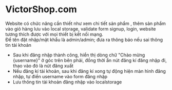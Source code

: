 # VictorShop.com
Website có chức năng cần thiết như xem chi tiết sản phẩm , thêm sản phẩm vào giỏ hàng lưu vào local storage, validate form signup, login, website tương thích được với mọi thiết bị kết nối mạng.  
Để tên đặt nhập/mật khẩu là admin/admin; đưa ra thông báo nếu sai thông tin tài khoản
- Sau khi đăng nhập thành công, hiển thị dòng chữ "Chào mừng {username}" ở góc trên bên phải, đồng thời ẩn nút đăng kí đăng nhập đi, thao vào đó là nút đăng xuất
- Nếu đăng kí tài khoản, sau khi đăng kí xong tự động hiện màn hình đăng nhập, tự điền username vào form đăng nhập 
- Lưu thông tin tài khoản đăng nhập vào localstorage
